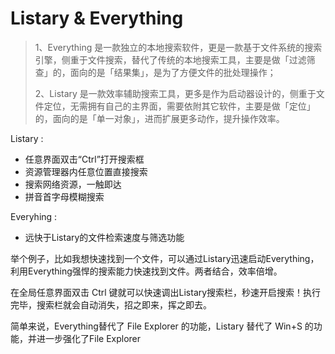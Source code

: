 # Listary & Everything

> 1、Everything 是一款独立的本地搜索软件，更是一款基于文件系统的搜索引擎，侧重于文件搜索，替代了传统的本地搜索工具，主要是做「过滤筛查」的，面向的是「结果集」，是为了方便文件的批处理操作；
>
> 2、Listary 是一款效率辅助搜索工具，更多是作为启动器设计的，侧重于文件定位，无需拥有自己的主界面，需要依附其它软件，主要是做「定位」的，面向的是「单一对象」，进而扩展更多动作，提升操作效率。

Listary :

- 任意界面双击“Ctrl”打开搜索框
- 资源管理器内任意位置直接搜索
- 搜索网络资源，一触即达
- 拼音首字母模糊搜索

Everyhing :

- 远快于Listary的文件检索速度与筛选功能

举个例子，比如我想快速找到一个文件，可以通过Listary迅速启动Everything，利用Everything强悍的搜索能力快速找到文件。两者结合，效率倍增。

在全局任意界面双击 Ctrl 键就可以快速调出Listary搜索栏，秒速开启搜索！执行完毕，搜索栏就会自动消失，招之即来，挥之即去。

简单来说，Everything替代了 File Explorer 的功能，Listary 替代了 Win+S 的功能，并进一步强化了File Explorer